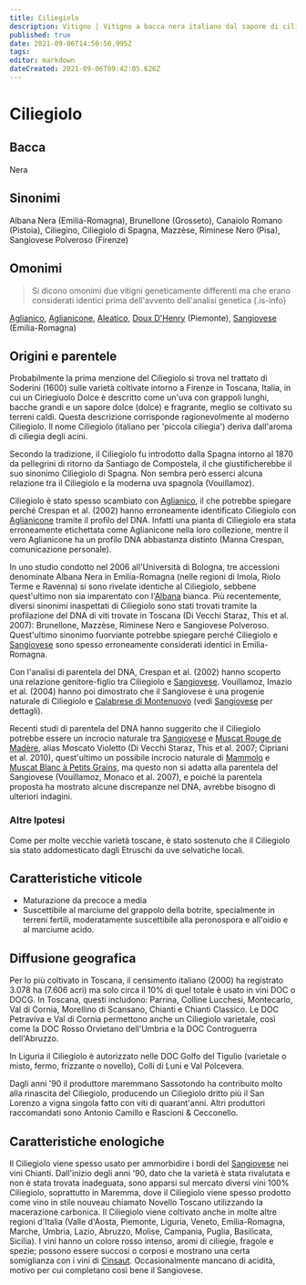 ```yaml
---
title: Ciliegiolo
description: Vitigno | Vitigno a bacca nera italiano dal sapore di ciliegia con un potenziale non sfruttato, specialmente in Toscana. Antenato del Sangiovese.
published: true
date: 2021-09-06T14:50:50.995Z
tags: 
editor: markdown
dateCreated: 2021-09-06T09:42:05.626Z
---
```


# Ciliegiolo

## Bacca
Nera
## Sinonimi
Albana Nera (Emilia-Romagna), Brunellone (Grosseto), Canaiolo Romano (Pistoia), Ciliegino, Ciliegiolo di Spagna, Mazzèse, Riminese Nero (Pisa), Sangiovese Polveroso (Firenze)

## Omonimi
> Si dicono omonimi due vitigni geneticamente differenti ma che erano considerati identici prima dell'avvento dell'analisi genetica
{.is-info}

[Aglianico](/vitigni/Italia/aglianico), [Aglianicone](/vitigni/Italia/aglianicone), [Aleatico](/vitigni/Italia/aleatico), [Doux D'Henry](/vitigni/doux-d-henry) (Piemonte), [Sangiovese](/vitigni/Italia/sangiovese) (Emilia-Romagna)

## Origini e parentele
Probabilmente la prima menzione del Ciliegiolo si trova nel trattato di Soderini (1600) sulle varietà coltivate intorno a Firenze in Toscana, Italia, in cui un Ciriegiuolo Dolce è descritto come un'uva con grappoli lunghi, bacche grandi e un sapore dolce (dolce) e fragrante, meglio se coltivato su terreni caldi. Questa descrizione corrisponde ragionevolmente al moderno Ciliegiolo. Il nome Ciliegiolo (italiano per 'piccola ciliegia') deriva dall'aroma di ciliegia degli acini.

Secondo la tradizione, il Ciliegiolo fu introdotto dalla Spagna intorno al 1870 da pellegrini di ritorno da Santiago de Compostela, il che giustificherebbe il suo sinonimo Ciliegiolo di Spagna. Non sembra però esserci alcuna relazione tra il Ciliegiolo e la moderna uva spagnola (Vouillamoz).

Ciliegiolo è stato spesso scambiato con [Aglianico](/vitigni/Italia/aglianico), il che potrebbe spiegare perché Crespan et al. (2002) hanno erroneamente identificato Ciliegiolo con [Aglianicone](/vitigni/Italia/aglianicone) tramite il profilo del DNA. Infatti una pianta di Ciliegiolo era stata erroneamente etichettata come Aglianicone nella loro collezione, mentre il vero Aglianicone ha un profilo DNA abbastanza distinto (Manna Crespan, comunicazione personale).

In uno studio condotto nel 2006 all'Università di Bologna, tre accessioni denominate Albana Nera in Emilia-Romagna (nelle regioni di Imola, Riolo Terme e Ravenna) si sono rivelate identiche al Ciliegiolo, sebbene quest'ultimo non sia imparentato con l'[Albana](/vitigni/Italia/albana) bianca. Più recentemente, diversi sinonimi inaspettati di Ciliegiolo sono stati trovati tramite la profilazione del DNA di viti trovate in Toscana (Di Vecchi Staraz, This et al. 2007): Brunellone, Mazzèse, Riminese Nero e Sangiovese Polveroso. Quest'ultimo sinonimo fuorviante potrebbe spiegare perché Ciliegiolo e [Sangiovese](/vitigni/Italia/sangiovese) sono spesso erroneamente considerati identici in Emilia-Romagna.

Con l'analisi di parentela del DNA, Crespan et al. (2002) hanno scoperto una relazione genitore-figlio tra Ciliegiolo e [Sangiovese](/vitigni/Italia/sangiovese). Vouillamoz, Imazio et al. (2004) hanno poi dimostrato che il Sangiovese è una progenie naturale di Ciliegiolo e [Calabrese di Montenuovo](/vitigni/Italia/calabrese-di-montenuovo) (vedi [Sangiovese](/vitigni/Italia/sangiovese) per dettagli).

Recenti studi di parentela del DNA hanno suggerito che il Ciliegiolo potrebbe essere un incrocio naturale tra [Sangiovese](/vitigni/Italia/sangiovese) e [Muscat Rouge de Madère](/vitigni/Francia/muscat-rouge-de-madere), alias Moscato Violetto (Di Vecchi Staraz, This et al. 2007; Cipriani et al. 2010), quest'ultimo un possibile incrocio naturale di [Mammolo](/vitigni/ammolo) e [Muscat Blanc à Petits Grains](/vitigni/Francia/muscat-blanc-a-petit-grains), ma questo non si adatta alla parentela del Sangiovese (Vouillamoz, Monaco et al. 2007), e poiché la parentela proposta ha mostrato alcune discrepanze nel DNA, avrebbe bisogno di ulteriori indagini.

### Altre Ipotesi

Come per molte vecchie varietà toscane, è stato sostenuto che il Ciliegiolo sia stato addomesticato dagli Etruschi da uve selvatiche locali.

## Caratteristiche viticole
- Maturazione da precoce a media
- Suscettibile al marciume del grappolo della botrite, specialmente in terreni fertili, moderatamente suscettibile alla peronospora e all'oidio e al marciume acido.

## Diffusione geografica
Per lo più coltivato in Toscana, il censimento italiano (2000) ha registrato 3.078 ha (7.606 acri) ma solo circa il 10% di quel totale è usato in vini DOC o DOCG. In Toscana, questi includono: Parrina, Colline Lucchesi, Montecarlo, Val di Cornia, Morellino di Scansano, Chianti e Chianti Classico. Le DOC Petraviva e Val di Cornia permettono anche un Ciliegiolo varietale, così come la DOC Rosso Orvietano dell'Umbria e la DOC Controguerra dell'Abruzzo.

In Liguria il Ciliegiolo è autorizzato nelle DOC Golfo del Tigulio (varietale o misto, fermo, frizzante o novello), Colli di Luni e Val Polcevera.

Dagli anni '90 il produttore maremmano Sassotondo ha contribuito molto alla rinascita del Ciliegiolo, producendo un Ciliegiolo dritto più il San Lorenzo a vigna singola fatto con viti di quarant'anni. Altri produttori raccomandati sono Antonio Camillo e Rascioni & Cecconello.

## Caratteristiche enologiche
Il Ciliegiolo viene spesso usato per ammorbidire i bordi del [Sangiovese](/vitigni/Italia/sangiovese) nei vini Chianti. Dall'inizio degli anni '90, dato che la varietà è stata rivalutata e non è stata trovata inadeguata, sono apparsi sul mercato diversi vini 100% Ciliegiolo, soprattutto in Maremma, dove il Ciliegiolo viene spesso prodotto come vino in stile nouveau chiamato Novello Toscano utilizzando la macerazione carbonica. Il Ciliegiolo viene coltivato anche in molte altre regioni d'Italia (Valle d'Aosta, Piemonte, Liguria, Veneto, Emilia-Romagna, Marche, Umbria, Lazio, Abruzzo, Molise, Campania, Puglia, Basilicata, Sicilia). I vini hanno un colore rosso intenso, aromi di ciliegie, fragole e spezie; possono essere succosi o corposi e mostrano una certa somiglianza con i vini di [Cinsaut](/vitigni/cinsaut). Occasionalmente mancano di acidità, motivo per cui completano così bene il Sangiovese.
